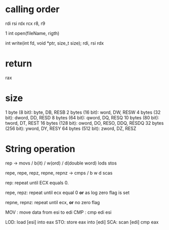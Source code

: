 # calling order
rdi
rsi
rdx
rcx
r8, r9

1
int open(fileName, rigth)

int write(int fd, void *ptr, size_t size);
          rdi,    rsi        rdx

# return
rax

# size
1 byte (8 bit): byte, DB, RESB
2 bytes (16 bit): word, DW, RESW
4 bytes (32 bit): dword, DD, RESD
8 bytes (64 bit): qword, DQ, RESQ
10 bytes (80 bit): tword, DT, REST
16 bytes (128 bit): oword, DO, RESO, DDQ, RESDQ
32 bytes (256 bit): yword, DY, RESY
64 bytes (512 bit): zword, DZ, RESZ


# String operation
 rep -> movs / b(it) / w(ord) / d(double word) 
        lods
        stos
 
 repe,
 repe, repz,
 repne, repnz ->    cmps / b w d
                    scas 
                    
rep:            repeat until ECX equals 0.

repe, repz:     repeat until ecx equal 0 
                __or__ as log zero flag is set
             
repne, repnz:   repeat until ecx,
                __or__ no zero flag
                
MOV : move data from esi to edi
CMP : cmp edi esi

LOD: load [esi] into eax
STO: store eax into [edi]
SCA: scan [edi] cmp eax
